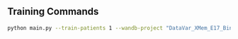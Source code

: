 ## Training Commands

```bash
python main.py --train-patients 1 --wandb-project "DataVar_XMem_E17_Bin" --wandb-run-name "UNet_Patient_1"
```